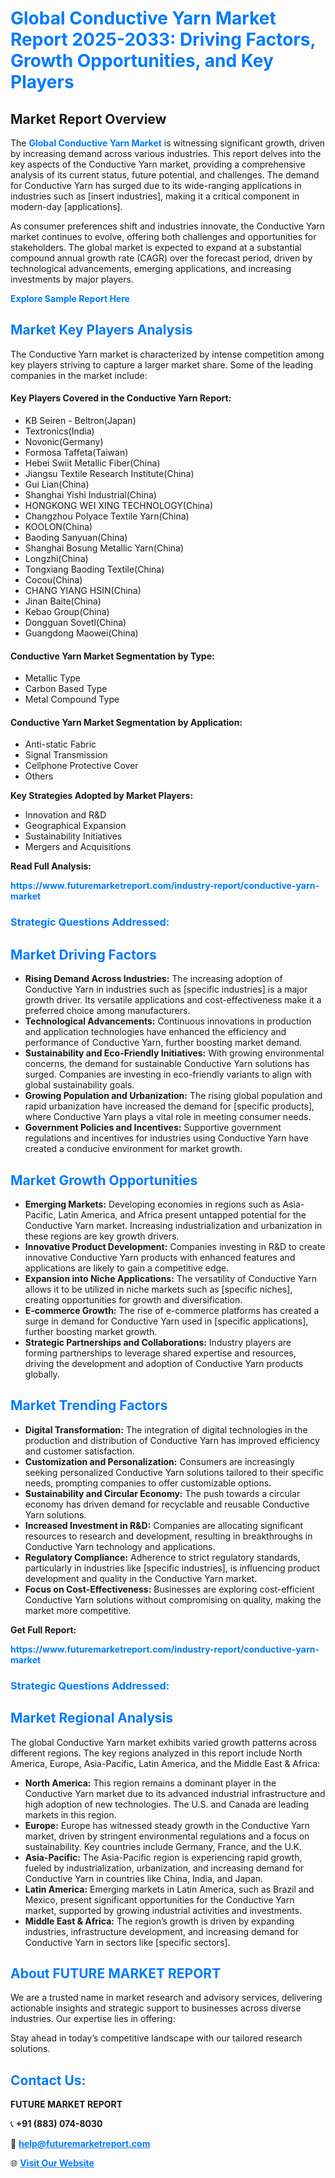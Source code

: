 <h1 style="color: #007BFF;">Global Conductive Yarn Market Report 2025-2033: Driving Factors, Growth Opportunities, and Key Players</h1>

<section id="overview">
<h2>Market Report Overview</h2>
<p>The <a href="https://www.futuremarketreport.com/industry-report/conductive-yarn-market" style="color: #007BFF; text-decoration: none;"><strong>Global Conductive Yarn Market</strong></a> is witnessing significant growth, driven by increasing demand across various industries. This report delves into the key aspects of the Conductive Yarn market, providing a comprehensive analysis of its current status, future potential, and challenges. The demand for Conductive Yarn has surged due to its wide-ranging applications in industries such as [insert industries], making it a critical component in modern-day [applications].</p>
<p>As consumer preferences shift and industries innovate, the Conductive Yarn market continues to evolve, offering both challenges and opportunities for stakeholders. The global market is expected to expand at a substantial compound annual growth rate (CAGR) over the forecast period, driven by technological advancements, emerging applications, and increasing investments by major players.</p>
</section>

<section id="overview">
<p><a href="https://www.futuremarketreport.com/request-sample/reportId=40883" style="color: #007BFF; text-decoration: none;"><strong>Explore Sample Report Here</strong></a></p>
</section>

<section id="key-players">
<h2 style="color: #007BFF;">Market Key Players Analysis</h2>
<p>The Conductive Yarn market is characterized by intense competition among key players striving to capture a larger market share. Some of the leading companies in the market include:</p>
<h4>Key Players Covered in the Conductive Yarn Report:</h4>
<ul><li>KB Seiren - Beltron(Japan)</li><li>Textronics(India)</li><li>Novonic(Germany)</li><li>Formosa Taffeta(Taiwan)</li><li>Hebei Swiit Metallic Fiber(China)</li><li>Jiangsu Textile Research Institute(China)</li><li>Gui Lian(China)</li><li>Shanghai Yishi Industrial(China)</li><li>HONGKONG WEI XING TECHNOLOGY(China)</li><li>Changzhou Polyace Textile Yarn(China)</li><li>KOOLON(China)</li><li>Baoding Sanyuan(China)</li><li>Shanghai Bosung Metallic Yarn(China)</li><li>Longzhi(China)</li><li>Tongxiang Baoding Textile(China)</li><li>Cocou(China)</li><li>CHANG YIANG HSIN(China)</li><li>Jinan Baite(China)</li><li>Kebao Group(China)</li><li>Dongguan Sovetl(China)</li><li>Guangdong Maowei(China)</li></ul>
<h4>Conductive Yarn Market Segmentation by Type:</h4>
<ul><li>Metallic Type</li><li>Carbon Based Type</li><li>Metal Compound Type</li></ul>

<h4>Conductive Yarn Market Segmentation by Application:</h4>
<ul><li>Anti-static Fabric</li><li>Signal Transmission</li><li>Cellphone Protective Cover</li><li>Others</li></ul>
<p><strong>Key Strategies Adopted by Market Players:</strong></p>
<ul>
<li>Innovation and R&D</li>
<li>Geographical Expansion</li>
<li>Sustainability Initiatives</li>
<li>Mergers and Acquisitions</li>
</ul>
</section>

<section>
<p><strong>Read Full Analysis: </strong></p><a href="https://www.futuremarketreport.com/industry-report/conductive-yarn-market" style="color: #007BFF; text-decoration: none;"><strong>https://www.futuremarketreport.com/industry-report/conductive-yarn-market</strong></a>
<h3 style="color: #007BFF;">Strategic Questions Addressed:</h3>
</section>

<section id="driving-factors">
<h2 style="color: #007BFF;">Market Driving Factors</h2>
<ul>
<li><strong>Rising Demand Across Industries:</strong> The increasing adoption of Conductive Yarn in industries such as [specific industries] is a major growth driver. Its versatile applications and cost-effectiveness make it a preferred choice among manufacturers.</li>
<li><strong>Technological Advancements:</strong> Continuous innovations in production and application technologies have enhanced the efficiency and performance of Conductive Yarn, further boosting market demand.</li>
<li><strong>Sustainability and Eco-Friendly Initiatives:</strong> With growing environmental concerns, the demand for sustainable Conductive Yarn solutions has surged. Companies are investing in eco-friendly variants to align with global sustainability goals.</li>
<li><strong>Growing Population and Urbanization:</strong> The rising global population and rapid urbanization have increased the demand for [specific products], where Conductive Yarn plays a vital role in meeting consumer needs.</li>
<li><strong>Government Policies and Incentives:</strong> Supportive government regulations and incentives for industries using Conductive Yarn have created a conducive environment for market growth.</li>
</ul>
</section>

<section id="growth-opportunities">
<h2 style="color: #007BFF;">Market Growth Opportunities</h2>
<ul>
<li><strong>Emerging Markets:</strong> Developing economies in regions such as Asia-Pacific, Latin America, and Africa present untapped potential for the Conductive Yarn market. Increasing industrialization and urbanization in these regions are key growth drivers.</li>
<li><strong>Innovative Product Development:</strong> Companies investing in R&D to create innovative Conductive Yarn products with enhanced features and applications are likely to gain a competitive edge.</li>
<li><strong>Expansion into Niche Applications:</strong> The versatility of Conductive Yarn allows it to be utilized in niche markets such as [specific niches], creating opportunities for growth and diversification.</li>
<li><strong>E-commerce Growth:</strong> The rise of e-commerce platforms has created a surge in demand for Conductive Yarn used in [specific applications], further boosting market growth.</li>
<li><strong>Strategic Partnerships and Collaborations:</strong> Industry players are forming partnerships to leverage shared expertise and resources, driving the development and adoption of Conductive Yarn products globally.</li>
</ul>
</section>

<section id="trending-factors">
<h2 style="color: #007BFF;">Market Trending Factors</h2>
<ul>
<li><strong>Digital Transformation:</strong> The integration of digital technologies in the production and distribution of Conductive Yarn has improved efficiency and customer satisfaction.</li>
<li><strong>Customization and Personalization:</strong> Consumers are increasingly seeking personalized Conductive Yarn solutions tailored to their specific needs, prompting companies to offer customizable options.</li>
<li><strong>Sustainability and Circular Economy:</strong> The push towards a circular economy has driven demand for recyclable and reusable Conductive Yarn solutions.</li>
<li><strong>Increased Investment in R&D:</strong> Companies are allocating significant resources to research and development, resulting in breakthroughs in Conductive Yarn technology and applications.</li>
<li><strong>Regulatory Compliance:</strong> Adherence to strict regulatory standards, particularly in industries like [specific industries], is influencing product development and quality in the Conductive Yarn market.</li>
<li><strong>Focus on Cost-Effectiveness:</strong> Businesses are exploring cost-efficient Conductive Yarn solutions without compromising on quality, making the market more competitive.</li>
</ul>
</section>

<section>
<p><strong>Get Full Report: </strong></p><a href="https://www.futuremarketreport.com/industry-report/conductive-yarn-market" style="color: #007BFF; text-decoration: none;"><strong>https://www.futuremarketreport.com/industry-report/conductive-yarn-market</strong></a>
<h3 style="color: #007BFF;">Strategic Questions Addressed:</h3>
</section>


<section id="regional-analysis">
<h2 style="color: #007BFF;">Market Regional Analysis</h2>
<p>The global Conductive Yarn market exhibits varied growth patterns across different regions. The key regions analyzed in this report include North America, Europe, Asia-Pacific, Latin America, and the Middle East & Africa:</p>
<ul>
<li><strong>North America:</strong> This region remains a dominant player in the Conductive Yarn market due to its advanced industrial infrastructure and high adoption of new technologies. The U.S. and Canada are leading markets in this region.</li>
<li><strong>Europe:</strong> Europe has witnessed steady growth in the Conductive Yarn market, driven by stringent environmental regulations and a focus on sustainability. Key countries include Germany, France, and the U.K.</li>
<li><strong>Asia-Pacific:</strong> The Asia-Pacific region is experiencing rapid growth, fueled by industrialization, urbanization, and increasing demand for Conductive Yarn in countries like China, India, and Japan.</li>
<li><strong>Latin America:</strong> Emerging markets in Latin America, such as Brazil and Mexico, present significant opportunities for the Conductive Yarn market, supported by growing industrial activities and investments.</li>
<li><strong>Middle East & Africa:</strong> The region’s growth is driven by expanding industries, infrastructure development, and increasing demand for Conductive Yarn in sectors like [specific sectors].</li>
</ul>
</section>

<footer>
<h2 style="color: #007BFF;">About FUTURE MARKET REPORT</h2>
<p>We are a trusted name in market research and advisory services, delivering actionable insights and strategic support to businesses across diverse industries. Our expertise lies in offering:</p>

<p>Stay ahead in today’s competitive landscape with our tailored research solutions.</p>

<h2 style="color: #007BFF;">Contact Us:</h2>
<p><strong>FUTURE MARKET REPORT</strong></p>
<p>📞 <strong>+91 (883) 074-8030</strong></p>
<p>📧 <strong><a href="mailto:help@futuremarketreport.com" style="color: #007BFF;">help@futuremarketreport.com</a></strong></p>
<p>🌐 <strong><a href="https://www.futuremarketreport.com/" style="color: #007BFF;">Visit Our Website</a></strong></p>
</footer>